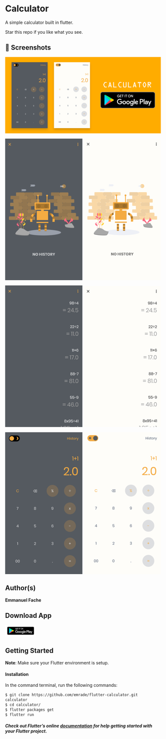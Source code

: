 # Calculator

A simple calculator built in flutter.


Star this repo if you like what you see.

## 📸 Screenshots

<img src="screenshots/banner.png"/>

<img src="screenshots/2.png" width="250"/> <img src="screenshots/22.png" width="250"/>

<img src="screenshots/3.png" width="250"/> <img src="screenshots/32.png" width="250"/>

<img src="screenshots/1.png" width="250"/> <img src="screenshots/11.png" width="250"/>



## Author(s)
**Emmanuel Fache**

## Download App
<a href="https://github.com/emrade"><img src="screenshots/google-play-badge.png" width="100"></a>

## Getting Started

**Note**: Make sure your Flutter environment is setup.
#### Installation

In the command terminal, run the following commands:

    $ git clone https://github.com/emrade/flutter-calculator.git calculator
    $ cd calculator/
    $ flutter packages get
    $ flutter run

##### Check out Flutter’s online [documentation](http://flutter.io/) for help getting started with your Flutter project.

